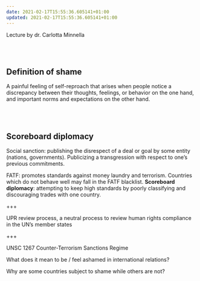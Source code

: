 ```yaml
---
date: 2021-02-17T15:55:36.605141+01:00
updated: 2021-02-17T15:55:36.605141+01:00
---
```

Lecture by dr. Carlotta Minnella

<br>
<br>

## Definition of shame

A painful feeling of self-reproach that arises when people notice a discrepancy between their thoughts, feelings, or behavior on the one hand, and important norms and expectations on the other hand.

<br>
<br>

## Scoreboard diplomacy

Social sanction: publishing the disrespect of a deal or goal by some entity (nations, governments). Publicizing a transgression with respect to one’s previous commitments.

FATF: promotes standards against money laundry and terrorism. Countries which do not behave well may fall in the FATF blacklist. **Scoreboard diplomacy**: attempting to keep high standards by poorly classifying and discouraging trades with one country.

+++

UPR review process, a neutral process to review human rights compliance in the UN’s member states

+++

UNSC 1267 Counter-Terrorism Sanctions Regime

What does it mean to be / feel ashamed in international relations?

Why are some countries subject to shame while others are not?